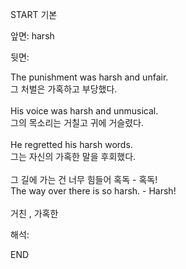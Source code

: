 START
기본

앞면:
harsh


뒷면:
<div>The punishment was harsh and unfair. </div><div>그 처벌은 가혹하고 부당했다.</div><div><br></div><div><div>His voice was harsh and unmusical. </div><div><div>그의 목소리는 거칠고 귀에 거슬렸다.</div></div></div><div><br></div><div><div>He regretted his harsh words. </div><div><div>그는 자신의 가혹한 말을 후회했다.</div></div></div><div><br></div><div><div><div>그 길에 가는 건 너무 힘들어 혹독 - 혹독!</div></div><div><div>The way over there is so harsh. - Harsh!</div></div></div><div><br></div><div>거친 , 가혹한</div>


해석:

END